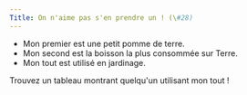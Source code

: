 ```yaml
---
Title: On n'aime pas s'en prendre un ! (\#28)
---
```


- Mon premier est une petit pomme de terre.
- Mon second est la boisson la plus consommée sur Terre.
- Mon tout est utilisé en jardinage.

Trouvez un tableau montrant quelqu'un utilisant mon tout !
